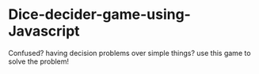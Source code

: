 # Dice-decider-game-using-Javascript
Confused? having decision problems over simple things? use this game to solve the problem!
